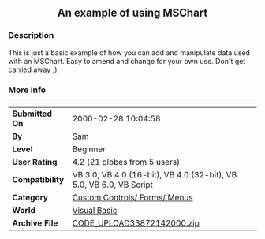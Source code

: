 ﻿<div align="center">

## An example of using MSChart


</div>

### Description

This is just a basic example of how you can add and manipulate data used with an MSChart. Easy to amend and change for your own use. Don't get carried away ;)
 
### More Info
 


<span>             |<span>
---                |---
**Submitted On**   |2000-02-28 10:04:58
**By**             |[Sam](https://github.com/Planet-Source-Code/PSCIndex/blob/master/ByAuthor/sam.md)
**Level**          |Beginner
**User Rating**    |4.2 (21 globes from 5 users)
**Compatibility**  |VB 3\.0, VB 4\.0 \(16\-bit\), VB 4\.0 \(32\-bit\), VB 5\.0, VB 6\.0, VB Script
**Category**       |[Custom Controls/ Forms/  Menus](https://github.com/Planet-Source-Code/PSCIndex/blob/master/ByCategory/custom-controls-forms-menus__1-4.md)
**World**          |[Visual Basic](https://github.com/Planet-Source-Code/PSCIndex/blob/master/ByWorld/visual-basic.md)
**Archive File**   |[CODE\_UPLOAD33872142000\.zip](https://github.com/Planet-Source-Code/sam-an-example-of-using-mschart__1-6050/archive/master.zip)









